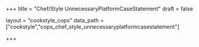 +++
title = "Chef/Style UnnecessaryPlatformCaseStatement"
draft = false

layout = "cookstyle_cops"
data_path = ["cookstyle","cops_chef_style_unnecessaryplatformcasestatement"]

+++

<!-- The content of this page is automatically generated from the
cops_chef_style_unnecessaryplatformcasestatement.yml file in github.com/chef/cookstyle/blob/master/docs-chef-io/data/cookstyle/. -->
